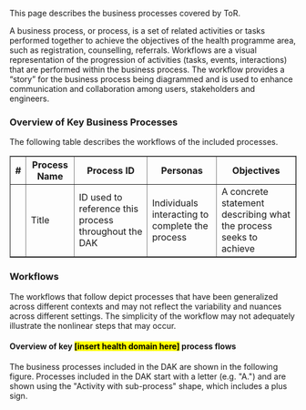 This page describes the business processes covered by ToR. 

A business process, or process, is a set of related activities or tasks performed together to achieve the objectives of the health programme area, such as registration, counselling, referrals. Workflows are a visual representation of the progression of activities (tasks, events, interactions) that are performed within the business process. The workflow provides a “story” for the business process being diagrammed and is used to enhance communication and collaboration among users, stakeholders and engineers.

### Overview of Key Business Processes

The following table describes the workflows of the included processes. 

<table border="1" class="dataframe table table-striped table-bordered">
  <thead>
    <tr class="header">
      <th><strong>#</strong> </th>
      <th><strong>Process Name</strong> </th>
      <th><strong>Process ID</strong> </th>
      <th><strong>Personas</strong> </th>
      <th><strong>Objectives</strong> </th>
    </tr>
 </thead>
 <tbody>
    <tr class="odd">
      <td></td>
      <td>Title </td>
      <td>ID used to reference this process throughout the DAK </td>
      <td>Individuals interacting to complete the process </td>
      <td>A concrete statement describing what the process seeks to achieve </td>
    </tr>
  </tbody>
</table>

### Workflows

The workflows that follow depict processes that have been generalized across different contexts and may not reflect the variability and nuances across different settings. The simplicity of the workflow may not adequately illustrate the nonlinear steps that may occur.

#### Overview of key <mark>[insert health domain here]</mark> process flows

The business processes included in the DAK are shown in the following figure. Processes included in the DAK start with a letter (e.g. "A.") and are shown using the "Activity with sub-process" shape, which includes a plus sign.